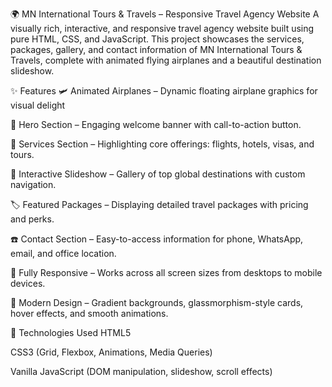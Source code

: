 🌍 MN International Tours & Travels – Responsive Travel Agency Website
A visually rich, interactive, and responsive travel agency website built using pure HTML, CSS, and JavaScript. This project showcases the services, packages, gallery, and contact information of MN International Tours & Travels, complete with animated flying airplanes and a beautiful destination slideshow.

✨ Features
🛩️ Animated Airplanes – Dynamic floating airplane graphics for visual delight



🎯 Hero Section – Engaging welcome banner with call-to-action button.

💼 Services Section – Highlighting core offerings: flights, hotels, visas, and tours.

📸 Interactive Slideshow – Gallery of top global destinations with custom navigation.

🏷️ Featured Packages – Displaying detailed travel packages with pricing and perks.

☎️ Contact Section – Easy-to-access information for phone, WhatsApp, email, and office location.

📱 Fully Responsive – Works across all screen sizes from desktops to mobile devices.

🎨 Modern Design – Gradient backgrounds, glassmorphism-style cards, hover effects, and smooth animations.

🧰 Technologies Used
HTML5

CSS3 (Grid, Flexbox, Animations, Media Queries)

Vanilla JavaScript (DOM manipulation, slideshow, scroll effects)





